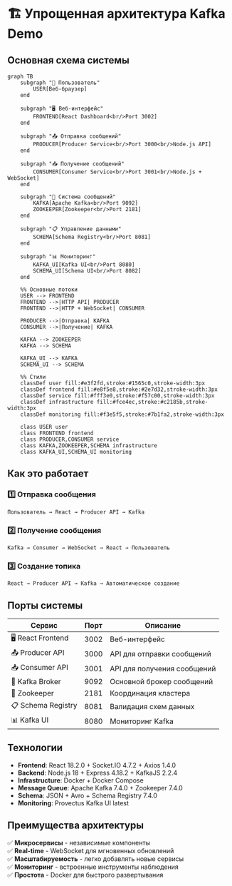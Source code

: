# 🏗️ Упрощенная архитектура Kafka Demo

## Основная схема системы

```mermaid
graph TB
    subgraph "👤 Пользователь"
        USER[Веб-браузер]
    end
    
    subgraph "🖥️ Веб-интерфейс"
        FRONTEND[React Dashboard<br/>Port 3002]
    end
    
    subgraph "📤 Отправка сообщений"
        PRODUCER[Producer Service<br/>Port 3000<br/>Node.js API]
    end
    
    subgraph "📥 Получение сообщений"
        CONSUMER[Consumer Service<br/>Port 3001<br/>Node.js + WebSocket]
    end
    
    subgraph "📨 Система сообщений"
        KAFKA[Apache Kafka<br/>Port 9092]
        ZOOKEEPER[Zookeeper<br/>Port 2181]
    end
    
    subgraph "📋 Управление данными"
        SCHEMA[Schema Registry<br/>Port 8081]
    end
    
    subgraph "📊 Мониторинг"
        KAFKA_UI[Kafka UI<br/>Port 8080]
        SCHEMA_UI[Schema UI<br/>Port 8082]
    end
    
    %% Основные потоки
    USER --> FRONTEND
    FRONTEND -->|HTTP API| PRODUCER
    FRONTEND -->|HTTP + WebSocket| CONSUMER
    
    PRODUCER -->|Отправка| KAFKA
    CONSUMER -->|Получение| KAFKA
    
    KAFKA --> ZOOKEEPER
    KAFKA --> SCHEMA
    
    KAFKA_UI --> KAFKA
    SCHEMA_UI --> SCHEMA
    
    %% Стили
    classDef user fill:#e3f2fd,stroke:#1565c0,stroke-width:3px
    classDef frontend fill:#e8f5e8,stroke:#2e7d32,stroke-width:3px
    classDef service fill:#fff3e0,stroke:#f57c00,stroke-width:3px
    classDef infrastructure fill:#fce4ec,stroke:#c2185b,stroke-width:3px
    classDef monitoring fill:#f3e5f5,stroke:#7b1fa2,stroke-width:3px
    
    class USER user
    class FRONTEND frontend
    class PRODUCER,CONSUMER service
    class KAFKA,ZOOKEEPER,SCHEMA infrastructure
    class KAFKA_UI,SCHEMA_UI monitoring
```

## Как это работает

### 1️⃣ **Отправка сообщения**
```
Пользователь → React → Producer API → Kafka
```

### 2️⃣ **Получение сообщения**
```
Kafka → Consumer → WebSocket → React → Пользователь
```

### 3️⃣ **Создание топика**
```
React → Producer API → Kafka → Автоматическое создание
```

## Порты системы

| Сервис | Порт | Описание |
|--------|------|----------|
| 🖥️ React Frontend | 3002 | Веб-интерфейс |
| 📤 Producer API | 3000 | API для отправки сообщений |
| 📥 Consumer API | 3001 | API для получения сообщений |
| 📨 Kafka Broker | 9092 | Основной брокер сообщений |
| 🐘 Zookeeper | 2181 | Координация кластера |
| 📋 Schema Registry | 8081 | Валидация схем данных |
| 📊 Kafka UI | 8080 | Мониторинг Kafka |

## Технологии

- **Frontend**: React 18.2.0 + Socket.IO 4.7.2 + Axios 1.4.0
- **Backend**: Node.js 18 + Express 4.18.2 + KafkaJS 2.2.4
- **Infrastructure**: Docker + Docker Compose
- **Message Queue**: Apache Kafka 7.4.0 + Zookeeper 7.4.0
- **Schema**: JSON + Avro + Schema Registry 7.4.0
- **Monitoring**: Provectus Kafka UI latest

## Преимущества архитектуры

✅ **Микросервисы** - независимые компоненты  
✅ **Real-time** - WebSocket для мгновенных обновлений  
✅ **Масштабируемость** - легко добавлять новые сервисы  
✅ **Мониторинг** - встроенные инструменты наблюдения  
✅ **Простота** - Docker для быстрого развертывания 